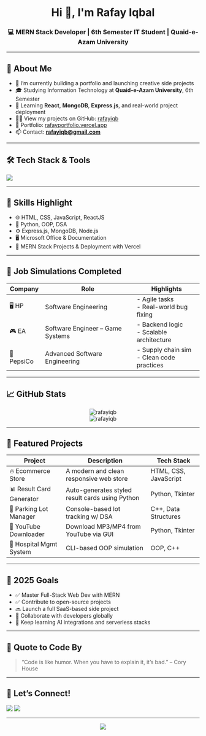 <h1 align="center">Hi 👋, I'm Rafay Iqbal</h1>
<h3 align="center">💻 MERN Stack Developer | 6th Semester IT Student | Quaid-e-Azam University</h3>

<p align="center">
 
</p>

---

## 🌟 About Me

- 🔭 I’m currently building a portfolio and launching creative side projects  
- 🎓 Studying Information Technology at **Quaid-e-Azam University**, 6th Semester  
- 🌱 Learning **React**, **MongoDB**, **Express.js**, and real-world project deployment  
- 👨‍💻 View my projects on GitHub: [rafayiqb](https://github.com/rafayiqb)  
- 🧾 Portfolio: [rafayportfolio.vercel.app](https://rafayportfolio.vercel.app)  
- 📫 Contact: **rafayiqb@gmail.com**

---

## 🛠️ Tech Stack & Tools

<p align="left">
  <img src="https://skillicons.dev/icons?i=html,css,js,react,python,nodejs,express,mongodb,git,github,vscode" />
</p>

---

## 🧠 Skills Highlight

- 🌐 HTML, CSS, JavaScript, ReactJS  
- 🐍 Python, OOP, DSA  
- ⚙️ Express.js, MongoDB, Node.js  
- 🖥 Microsoft Office & Documentation  
- 🚀 MERN Stack Projects & Deployment with Vercel  

---

## 🚀 Job Simulations Completed

| Company   | Role                              | Highlights |
|----------|-----------------------------------|------------|
| 🖥️ HP     | Software Engineering              | - Agile tasks<br>- Real-world bug fixing |
| 🎮 EA     | Software Engineer – Game Systems  | - Backend logic<br>- Scalable architecture |
| 🧃 PepsiCo| Advanced Software Engineering     | - Supply chain sim<br>- Clean code practices |

---

## 📈 GitHub Stats

<p align="center">
  <img src="https://github-readme-stats.vercel.app/api?username=rafayiqb&show_icons=true&theme=radical" alt="rafayiqb" />
  <br />
  <img src="https://github-readme-streak-stats.herokuapp.com/?user=rafayiqb&theme=radical" alt="rafayiqb" />
</p>

---

## 🧪 Featured Projects

| Project                     | Description                                      | Tech Stack               |
|----------------------------|--------------------------------------------------|--------------------------|
| 🔥 Ecommerce Store         | A modern and clean responsive web store         | HTML, CSS, JavaScript    |
| 📊 Result Card Generator   | Auto-generates styled result cards using Python | Python, Tkinter          |
| 🚗 Parking Lot Manager     | Console-based lot tracking w/ DSA               | C++, Data Structures     |
| 🎥 YouTube Downloader      | Download MP3/MP4 from YouTube via GUI           | Python, Tkinter          |
| 🏥 Hospital Mgmt System    | CLI-based OOP simulation                        | OOP, C++                 |

---

## 🎯 2025 Goals

- ✅ Master Full-Stack Web Dev with MERN  
- ✅ Contribute to open-source projects  
- 🔜 Launch a full SaaS-based side project  
- 💬 Collaborate with developers globally  
- 🧠 Keep learning AI integrations and serverless stacks

---

## 🧠 Quote to Code By

> “Code is like humor. When you have to explain it, it’s bad.” – Cory House

---

## 🤝 Let’s Connect!

<p align="left">
  <a href="mailto:rafayiqb@gmail.com"><img src="https://img.shields.io/badge/Gmail-D14836?style=flat&logo=gmail&logoColor=white" /></a>
  <a href="https://github.com/rafayiqb"><img src="https://img.shields.io/badge/GitHub-100000?style=flat&logo=github&logoColor=white" /></a>
</p>

---

<p align="center">
  <img src="https://komarev.com/ghpvc/?username=rafayiqb&label=Profile%20views&color=0e75b6&style=flat" />
</p>
